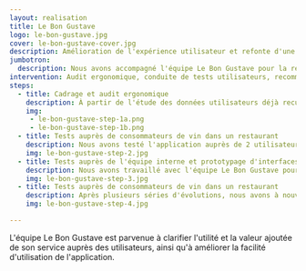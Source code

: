```yaml
---
layout: realisation
title: Le Bon Gustave
logo: le-bon-gustave.jpg
cover: le-bon-gustave-cover.jpg
description: Amélioration de l'expérience utilisateur et refonte d'une application mobile permettant de retrouver et commander facilement un vin que l'on apprécie.
jumbotron:
  description: Nous avons accompagné l'équipe Le Bon Gustave pour la réalisation d'un audit ergonomique et de tests utilisateurs sur l'application mobile.
intervention: Audit ergonomique, conduite de tests utilisateurs, recommandations d'ergonomie/<abbr>UX</abbr>
steps:
  - title: Cadrage et audit ergonomique
    description: À partir de l'étude des données utilisateurs déjà recueillies par l'équipe, nous avons définit les profils utilisateurs et scénarios d'usages prioritaires, puis conduit un audit ergonomique afin de rendre l'application plus simple à utiliser.
    img:
     - le-bon-gustave-step-1a.png
     - le-bon-gustave-step-1b.png
  - title: Tests auprès de consommateurs de vin dans un restaurant
    description: Nous avons testé l'application auprès de 2 utilisateurs, consommateurs de vin occasionnels, dans un restaurant, et identifié des axes d'amélioration.
    img: le-bon-gustave-step-2.jpg
  - title: Tests auprès de l'équipe interne et prototypage d'interfaces
    description: Nous avons travaillé avec l'équipe Le Bon Gustave pour tester les outils utilisés en interne pour la saisie et la recherche de vins. Nous avons prototypé de nouveaux écrans pour faciliter la gestion.
    img: le-bon-gustave-step-3.jpg
  - title: Tests auprès de consommateurs de vin dans un restaurant
    description: Après plusieurs séries d'évolutions, nous avons à nouveau testé l'application auprès d'utilisateurs cibles et nous avons pu déterminer et prioriser les fonctionnalités à venir.
    img: le-bon-gustave-step-4.jpg

---
```


L'équipe Le Bon Gustave est parvenue à clarifier l'utilité et la valeur ajoutée de son service auprès des utilisateurs, ainsi qu'à améliorer la facilité d'utilisation de l'application.